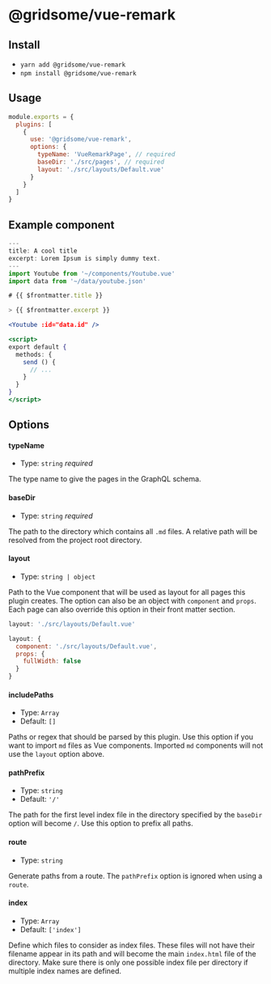 # @gridsome/vue-remark

## Install

- `yarn add @gridsome/vue-remark`
- `npm install @gridsome/vue-remark`

## Usage

```js
module.exports = {
  plugins: [
    {
      use: '@gridsome/vue-remark',
      options: {
        typeName: 'VueRemarkPage', // required
        baseDir: './src/pages', // required
        layout: './src/layouts/Default.vue'
      }
    }
  ]
}
```

## Example component

```jsx
---
title: A cool title
excerpt: Lorem Ipsum is simply dummy text.
---
import Youtube from '~/components/Youtube.vue'
import data from '~/data/youtube.json'

# {{ $frontmatter.title }}

> {{ $frontmatter.excerpt }}

<Youtube :id="data.id" />

<script>
export default {
  methods: {
    send () {
      // ...
    }
  }
}
</script>
```

## Options

#### typeName

- Type: `string` *required*

The type name to give the pages in the GraphQL schema.

#### baseDir

- Type: `string` *required*

The path to the directory which contains all `.md` files. A relative path will be resolved from the project root directory.

#### layout

- Type: `string | object`

Path to the Vue component that will be used as layout for all pages this plugin creates. The option can also be an object with `component` and `props`. Each page can also override this option in their front matter section.

```js
layout: './src/layouts/Default.vue'
```
```js
layout: {
  component: './src/layouts/Default.vue',
  props: {
    fullWidth: false
  }
}
```

#### includePaths

- Type: `Array`
- Default: `[]`

Paths or regex that should be parsed by this plugin. Use this option if you want to import `md` files as Vue components. Imported `md` components will not use the `layout` option above.

#### pathPrefix

- Type: `string`
- Default: `'/'`

The path for the first level index file in the directory specified by the `baseDir` option will become `/`. Use this option to prefix all paths.

#### route

- Type: `string`

Generate paths from a route. The `pathPrefix` option is ignored when using a `route`.

#### index

- Type: `Array`
- Default: `['index']`

Define which files to consider as index files. These files will not have their filename appear in its path and will become the main `index.html` file of the directory. Make sure there is only one possible index file per directory if multiple index names are defined.
